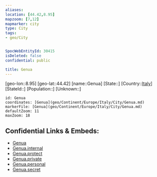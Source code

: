 ```yaml
---
aliases: 
location: [44.42,8.95]
mapzoom: [7,12] 
mapmarker: city 
type: City
tags:
- geo/City


SpocWebEntityId: 30415
isDeleted: false
confidential: public

title: Genua
---
```

[geo-lon::8.95]
[geo-lat::44.42]
[name::Genua]
[State::]
[Country::[Italy](geo/Continent/Europe/Italy.md)]
[StateId::]
[Population::]
[Unknown::]


```leaflet
id: Genua
coordinates: [Genua](geo/Continent/Europe/Italy/City/Genua.md)
markerFile: [Genua](geo/Continent/Europe/Italy/City/Genua.md)
defaultZoom: 11 
maxZoom: 18
```


## Confidential Links & Embeds: 
- [Genua](../../../../../../_public/geo/Continent/Europe/Italy/City/Genua.md) 
- [Genua.internal](../../../../../../_internal/geo/Continent/Europe/Italy/City/Genua.internal.md) 
- [Genua.protect](../../../../../../_protect/geo/Continent/Europe/Italy/City/Genua.protect.md) 
- [Genua.private](../../../../../../_private/geo/Continent/Europe/Italy/City/Genua.private.md) 
- [Genua.personal](../../../../../../_personal/geo/Continent/Europe/Italy/City/Genua.personal.md) 
- [Genua.secret](../../../../../../_secret/geo/Continent/Europe/Italy/City/Genua.secret.md) 
